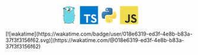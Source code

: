 <p align="center">
  <img src="https://raw.githubusercontent.com/devicons/devicon/master/icons/go/go-original.svg" alt="go" width="50" height="50"/>
  <img src="https://raw.githubusercontent.com/devicons/devicon/master/icons/typescript/typescript-original.svg" alt="typescript" width="50" height="50"/>
  <img src="https://raw.githubusercontent.com/devicons/devicon/master/icons/python/python-original.svg" alt="python" width="50" height="50"/>
  <img src="https://raw.githubusercontent.com/devicons/devicon/master/icons/javascript/javascript-original.svg" alt="javascript" width="50" height="50"/>
</p>
[![wakatime](https://wakatime.com/badge/user/018e6319-ed3f-4e8b-b83a-37f3f3156f62.svg)](https://wakatime.com/@018e6319-ed3f-4e8b-b83a-37f3f3156f62)
<!--START_SECTION:waka-->
<!--END_SECTION:waka-->
